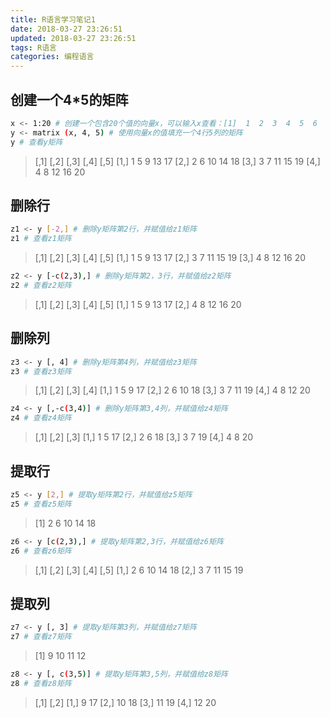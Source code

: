 ```yaml
---
title: R语言学习笔记1
date: 2018-03-27 23:26:51
updated: 2018-03-27 23:26:51
tags: R语言
categories: 编程语言
---
```



## 创建一个4*5的矩阵 ##

``` bash
x <- 1:20 # 创建一个包含20个值的向量x，可以输入x查看：[1]  1  2  3  4  5  6  7  8  9 10 11 12 13 14 15 16 17 18 19 20
y <- matrix (x, 4, 5) # 使用向量x的值填充一个4行5列的矩阵
y # 查看y矩阵
```

> [,1] [,2] [,3] [,4] [,5]
[1,]    1    5    9   13   17
[2,]    2    6   10   14   18
[3,]    3    7   11   15   19
[4,]    4    8   12   16   20

## 删除行 ##

``` bash
z1 <- y [-2,] # 删除y矩阵第2行，并赋值给z1矩阵
z1 # 查看z1矩阵
```
>   [,1] [,2] [,3] [,4] [,5]
[1,]    1    5    9   13   17
[2,]    3    7   11   15   19
[3,]    4    8   12   16   20

``` bash
z2 <- y [-c(2,3),] # 删除y矩阵第2，3行，并赋值给z2矩阵
z2 # 查看z2矩阵
```
> [,1] [,2] [,3] [,4] [,5]
[1,]    1    5    9   13   17
[2,]    4    8   12   16   20

## 删除列 ##

``` bash
z3 <- y [, 4] # 删除y矩阵第4列，并赋值给z3矩阵
z3 # 查看z3矩阵
```
>  [,1] [,2] [,3] [,4]
[1,]    1    5    9   17
[2,]    2    6   10   18
[3,]    3    7   11   19
[4,]    4    8   12   20

``` bash
z4 <- y [,-c(3,4)] # 删除y矩阵第3,4列，并赋值给z4矩阵
z4 # 查看z4矩阵
```
>  [,1] [,2] [,3]
[1,]    1    5   17
[2,]    2    6   18
[3,]    3    7   19
[4,]    4    8   20

## 提取行 ##

``` bash
z5 <- y [2,] # 提取y矩阵第2行，并赋值给z5矩阵
z5 # 查看z5矩阵
```
> [1]  2  6 10 14 18

``` bash
z6 <- y [c(2,3),] # 提取y矩阵第2,3行，并赋值给z6矩阵
z6 # 查看z6矩阵
```
>  [,1] [,2] [,3] [,4] [,5]
[1,]    2    6   10   14   18
[2,]    3    7   11   15   19

## 提取列 ##

``` bash
z7 <- y [, 3] # 提取y矩阵第3列，并赋值给z7矩阵
z7 # 查看z7矩阵
```
> [1]  9 10 11 12

``` bash
z8 <- y [, c(3,5)] # 提取y矩阵第3,5列，并赋值给z8矩阵
z8 # 查看z8矩阵
```
> [,1] [,2]
[1,]    9   17
[2,]   10   18
[3,]   11   19
[4,]   12   20
